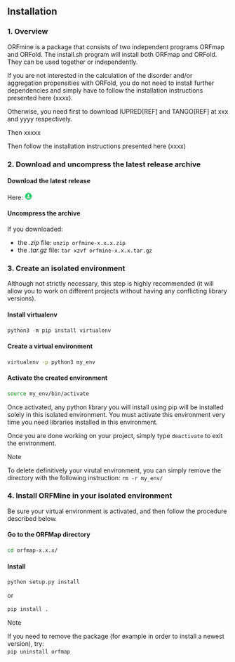 ## Installation


### 1. Overview

ORFmine is a package that consists of two independent programs ORFmap
and ORFold. The install.sh program will install both ORFmap and ORFold. 
They can be used together or independently. 

If you are not interested in the calculation of the disorder 
and/or aggregation propensities with ORFold, you do not need to 
install further dependencies and simply have to follow the 
installation instructions presented here (xxxx). 
 
Otherwise, you need first to download IUPRED[REF] and TANGO[REF] at 
xxx and yyyy respectively.

Then xxxxx 

Then follow the installation instructions presented here (xxxx)

### 2. Download and uncompress the latest release archive

#### Download the latest release
Here: 
[ ![](img/icons/download_16x16.png "Click to download the latest release")](https://github.com/nchenche/orfmap/releases/latest/)

#### Uncompress the archive
If you downloaded:

* the *.zip* file: ```unzip orfmine-x.x.x.zip```
* the *.tar.gz* file: ```tar xzvf orfmine-x.x.x.tar.gz```


### 3. Create an isolated environment
Although not strictly necessary, this step is highly recommended (it will allow you to work on different projects without having
any conflicting library versions).
 
#### Install virtualenv
``` python
python3 -m pip install virtualenv
```

#### Create a virtual environment
```bash
virtualenv -p python3 my_env
```

#### Activate the created environment
```bash
source my_env/bin/activate
```

Once activated, any python library you will install using pip 
will be installed solely in this isolated environment.
You must activate this environment very time you need libraries installed 
in this environment. 

Once you are done working on your project, 
simply type `deactivate` to exit the environment.


<div class="admonition note">
    <p class="first admonition-title">
        Note
    </p>
    <p class="last">
        To delete definitively your virutal environment, you can simply
        remove the directory with the following instruction:
        <code>rm -r my_env/</code>
    </p>
</div>



### 4. Install ORFMine in your isolated environment

Be sure your virtual environment is activated, 
and then follow the procedure described below.

#### Go to the ORFMap directory
 
```bash
cd orfmap-x.x.x/
```

#### Install 

```python
python setup.py install
```

or 
```python
pip install .
```


<div class="admonition note">
    <p class="first admonition-title">
        Note
    </p>
    <p class="last">
        If you need to remove the package (for example in order to install a newest version), try:
        <br> <code>pip uninstall orfmap</code> </br>
    </p>
</div>


